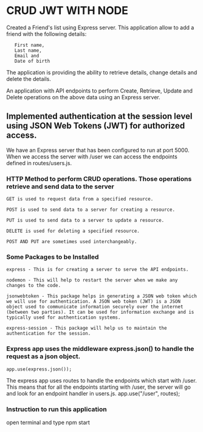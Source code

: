 # CRUD JWT WITH NODE
Created a Friend's list using Express server. This application allow to add a friend with the following details: 
```
   First name, 
   Last name, 
   Email and 
   Date of birth
```
 The application is providing the ability to retrieve details, change details and delete the details.

 An application with API endpoints to perform Create, Retrieve, Update and Delete operations on the above data using an Express server.

 ## Implemented authentication at the session level using JSON Web Tokens (JWT) for authorized access.

 
 We have an Express server that has been configured to run at port 5000. When we access the server with /user we can access the endpoints defined in routes/users.js.

 ### HTTP Method to perform CRUD operations. Those operations retrieve and send data to the server

    GET is used to request data from a specified resource.

    POST is used to send data to a server for creating a resource.

    PUT is used to send data to a server to update a resource.

    DELETE is used for deleting a specified resource.

    POST AND PUT are sometimes used interchangeably.

### Some Packages to be Installed


    express - This is for creating a server to serve the API endpoints.

    nodemon - This will help to restart the server when we make any changes to the code.

    jsonwebtoken - This package helps in generating a JSON web token which we will use for authentication. A JSON web token (JWT) is a JSON object used to communicate information securely over the internet (between two parties). It can be used for information exchange and is typically used for authentication systems.

    express-session - This package will help us to maintain the authentication for the session.

### Express app uses the middleware express.json() to handle the request as a json object.
    app.use(express.json());

The express app uses routes to handle the endpoints which start with /user. This means that for all the endpoints starting with /user, the server will go and look for an endpoint handler in users.js.
    app.use("/user", routes);    

### Instruction to run this application
  open terminal and type 
     npm start
